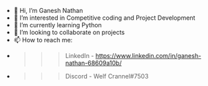 - 👋 Hi, I’m Ganesh Nathan 
- 👀 I’m interested in Competitive coding and Project Development
- 🌱 I’m currently learning Python
- 💞️ I’m looking to collaborate on projects
- 📫 How to reach me:
- >>>LinkedIn - https://www.linkedin.com/in/ganesh-nathan-68609a10b/
- >>>Discord - Welf Crannel#7503

<!---
Welf06/Welf06 is a ✨ special ✨ repository because its `README.md` (this file) appears on your GitHub profile.
You can click the Preview link to take a look at your changes.
--->
